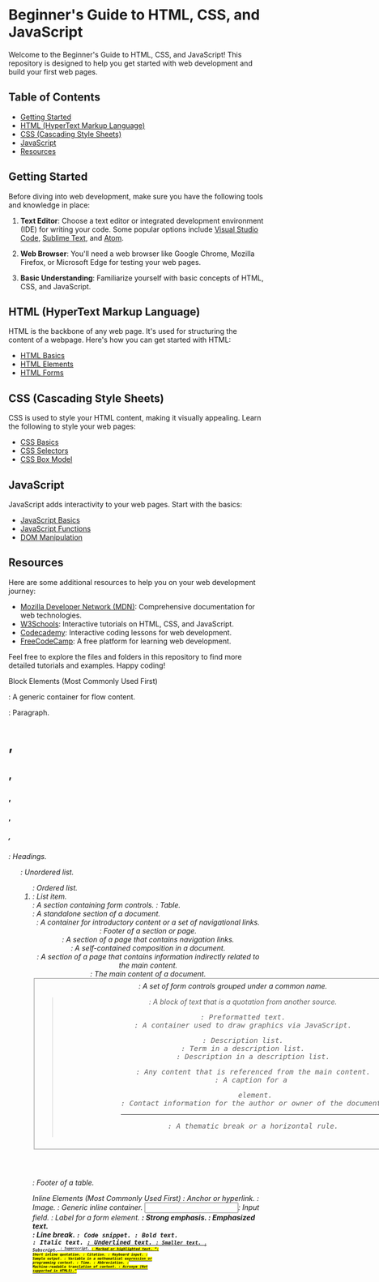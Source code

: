 # Beginner's Guide to HTML, CSS, and JavaScript

Welcome to the Beginner's Guide to HTML, CSS, and JavaScript! This repository is designed to help you get started with web development and build your first web pages.

## Table of Contents
- [Getting Started](#getting-started)
- [HTML (HyperText Markup Language)](#html)
- [CSS (Cascading Style Sheets)](#css)
- [JavaScript](#javascript)
- [Resources](#resources)

## Getting Started

Before diving into web development, make sure you have the following tools and knowledge in place:

1. **Text Editor**: Choose a text editor or integrated development environment (IDE) for writing your code. Some popular options include [Visual Studio Code](https://code.visualstudio.com/), [Sublime Text](https://www.sublimetext.com/), and [Atom](https://atom.io/).

2. **Web Browser**: You'll need a web browser like Google Chrome, Mozilla Firefox, or Microsoft Edge for testing your web pages.

3. **Basic Understanding**: Familiarize yourself with basic concepts of HTML, CSS, and JavaScript.

## HTML (HyperText Markup Language)

HTML is the backbone of any web page. It's used for structuring the content of a webpage. Here's how you can get started with HTML:

- [HTML Basics](html-basics.md)
- [HTML Elements](html-elements.md)
- [HTML Forms](html-forms.md)

## CSS (Cascading Style Sheets)

CSS is used to style your HTML content, making it visually appealing. Learn the following to style your web pages:

- [CSS Basics](css-basics.md)
- [CSS Selectors](css-selectors.md)
- [CSS Box Model](css-box-model.md)

## JavaScript

JavaScript adds interactivity to your web pages. Start with the basics:

- [JavaScript Basics](javascript-basics.md)
- [JavaScript Functions](javascript-functions.md)
- [DOM Manipulation](dom-manipulation.md)

## Resources

Here are some additional resources to help you on your web development journey:

- [Mozilla Developer Network (MDN)](https://developer.mozilla.org/en-US/): Comprehensive documentation for web technologies.
- [W3Schools](https://www.w3schools.com/): Interactive tutorials on HTML, CSS, and JavaScript.
- [Codecademy](https://www.codecademy.com/): Interactive coding lessons for web development.
- [FreeCodeCamp](https://www.freecodecamp.org/): A free platform for learning web development.

Feel free to explore the files and folders in this repository to find more detailed tutorials and examples. Happy coding!

Block Elements (Most Commonly Used First)

<div>: A generic container for flow content.
<p>: Paragraph.
<h1>, <h2>, <h3>, <h4>, <h5>, <h6>: Headings.
<ul>: Unordered list.
<ol>: Ordered list.
<li>: List item.
<form>: A section containing form controls.
<table>: Table.
<section>: A standalone section of a document.
<header>: A container for introductory content or a set of navigational links.
<footer>: Footer of a section or page.
<nav>: A section of a page that contains navigation links.
<article>: A self-contained composition in a document.
<aside>: A section of a page that contains information indirectly related to the main content.
<main>: The main content of a document.
<fieldset>: A set of form controls grouped under a common name.
<blockquote>: A block of text that is a quotation from another source.
<pre>: Preformatted text.
<canvas>: A container used to draw graphics via JavaScript.
<dl>: Description list.
<dt>: Term in a description list.
<dd>: Description in a description list.
<figure>: Any content that is referenced from the main content.
<figcaption>: A caption for a <figure> element.
<address>: Contact information for the author or owner of the document.
<hr>: A thematic break or a horizontal rule.
<tfoot>: Footer of a table.



Inline Elements (Most Commonly Used First)
<a>: Anchor or hyperlink.
<img>: Image.
<span>: Generic inline container.
<input>: Input field.
<label>: Label for a form element.
<strong>: Strong emphasis.
<em>: Emphasized text.
<br>: Line break.
<code>: Code snippet.
<b>: Bold text.
<i>: Italic text.
<u>: Underlined text.
<small>: Smaller text.
<sub>: Subscript.
<sup>: Superscript.
<mark>: Marked or highlighted text.
<q>: Short inline quotation.
<cite>: Citation.
<kbd>: Keyboard input.
<samp>: Sample output.
<var>: Variable in a mathematical expression or programming context.
<time>: Time.
<abbr>: Abbreviation.
<data>: Machine-readable translation of content.
<acronym>: Acronym (Not supported in HTML5).